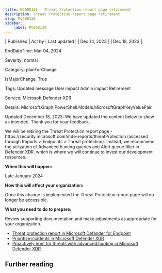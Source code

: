 ```yaml
---
title: MC698130 - Threat Protection report page retirement
description: Threat Protection report page retirement
slug: MC698130
sidebar:
    label: MC698130
---
```



| Published | Act by | Last updated |
| Dec 14, 2023 |  | Dec 18, 2023 |

EndDateTime: Mar 04, 2024

Severity: normal

Category: planForChange

IsMajorChange: True

Tags: Updated message User impact Admin impact Retirement

Service: Microsoft Defender XDR

Details: Microsoft.Graph.PowerShell.Models.MicrosoftGraphKeyValuePair

<p>Updated December 18, 2023: We have updated the content below to show as intended. Thank you for your feedback.</p><p>We will be retiring the Threat Protection report page - https://security.microsoft.com/mde-reports/threatProtection (accessed through Reports &gt; Endpoints &gt; Threat protection). Instead, we recommend the utilization of Advanced hunting queries and Alert queue filter in Defender XDR, which is where we will continue to invest our development resources.&nbsp;</p><p><b>When this will happen:</b></p><p>Late January 2024</p><p><b>How this will affect your organization:</b></p><p>Once this change is implemented the Threat Protection report page will no longer be accessible.</p><p><b>What you need to do to prepare:</b></p><p>Review supporting documentation and make adjustments as appropriate for your organization.</p><ul><li><a href="https://learn.microsoft.com/microsoft-365/security/defender-endpoint/threat-protection-reports?view=o365-worldwide" target="_blank">Threat protection report in Microsoft Defender for Endpoint</a></li><li><a href="https://learn.microsoft.com/microsoft-365/security/defender/incident-queue?view=o365-worldwide#available-filters" target="_blank">Prioritize incidents in Microsoft Defender XDR</a></li><li><a href="https://learn.microsoft.com/microsoft-365/security/defender/advanced-hunting-overview?view=o365-worldwide" target="_blank">Proactively hunt for threats with advanced hunting in Microsoft Defender XDR</a></li></ul>

## Further reading

